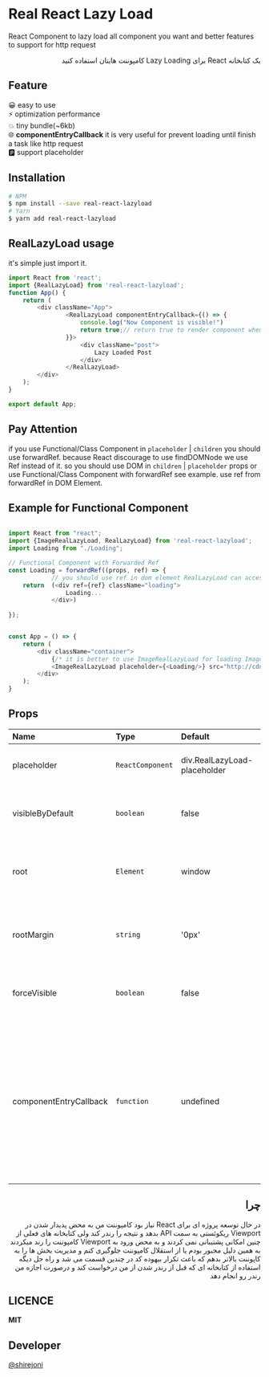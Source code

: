 # Real React Lazy Load
React Component to lazy load all component you want and better features to support for http request  
<div dir="rtl"  style="direction: rtl;text-align: right;">
    یک کتابخانه React برای Lazy Loading کامپوننت هایتان استفاده کنید 
</div>

## Feature
😀    easy to use  
⚡️ optimization performance  
💥    tiny bundle(~6kb)  
🌐    **componentEntryCallback** it is very useful for prevent loading until finish a task like http request  
🅿️   support placeholder

## Installation
```bash
# NPM
$ npm install --save real-react-lazyload
# Yarn
$ yarn add real-react-lazyload
```

## RealLazyLoad usage
it's simple just import it.
```javascript
import React from 'react';
import {RealLazyLoad} from 'real-react-lazyload';
function App() {
    return (
        <div className="App">
                <RealLazyLoad componentEntryCallback={() => {
                    console.log("Now Component is visible!")
                    return true;// return true to render component when get into viewport
                }}>
                    <div className="post">
                        Lazy Loaded Post
                    </div>
                </RealLazyLoad>
        </div>
    );
}

export default App;

```



## Pay Attention
if you use Functional/Class Component in `placeholder` | `children` you should use forwardRef.
because React discourage to use findDOMNode we use Ref instead of it. so you should use DOM in `children` | `placeholder` props or use Functional/Class Component with forwardRef see example.
use ref from forwardRef in DOM Element.
## Example for Functional Component
```javascript

import React from "react";
import {ImageRealLazyLoad, RealLazyLoad} from 'real-react-lazyload';
import Loading from "./Loading";

// Functional Component with Forwarded Ref
const Loading = forwardRef((props, ref) => {
            // you should use ref in dom element RealLazyLoad can access it for lazyloading
    return  (<div ref={ref} className="loading">
                Loading...
            </div>)
    
});


const App = () => {
    return (
        <div className="container">
            {/* it is better to use ImageRealLazyLoad for loading Image it dose not have children prop */}
            <ImageRealLazyLoad placeholder={<Loading/>} src="http://cdn64.akairan.com/files/images/20163/2016329202544730340a.jpg"/>
        </div>
    );
}

```
## Props
| Name | Type | Default | required  | Description |
|:---|:---|:---|:---|:---|
| placeholder | `ReactComponent` | div.RealLazyLoad-placeholder | false | React Elements to use as placeholder  |
| visibleByDefault | `boolean` | false | false | whether component must be visible by default |
| root | `Element` | window | false | The element that is used as the viewport for lazyloading visibility |
| rootMargin | `string` | '0px' | false | Margin around RealLazyLoad component for lazyloading |
| forceVisible | `boolean` | false | false | it force RealLazyLoad render the component in any state it is |
| componentEntryCallback | `function` | undefined | false |  it will call when component get enter to viewport it will render component if it return true and dose not render component if it return false. __this callback won't work if forceVisible is set__ | 

<div dir="rtl"  style="direction: rtl;text-align: right;">

## چرا
در حال توسعه پروژه ای برای React نیاز بود کامپوننت من به محض پدیدار شدن در Viewport ریکوئستی به سمت API بدهد و نتیجه را رندر کند ولی کتابخانه های فعلی از چنین امکانی پشتیبانی نمی کردند و به محض ورود به Viewport کامپوننت را رند میکردند به همین دلیل مجبور بودم یا از استقلال کامپوننت جلوگیری کنم و مدیریت بخش ها را به کاپوننت بالاتر بدهم که باعث تکرار بیهوده کد در چندین قسمت می شد و راه حل دیگه استفاده از کتابخانه ای که قبل از رندر شدن از من درخواست کند و درصورت اجازه من رندر رو انجام دهد

</div>

## LICENCE
**MIT**
## Developer
[@shirejoni](https://github.com/shirejoni)
